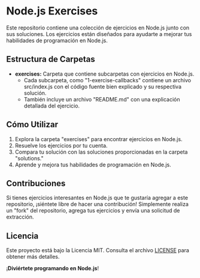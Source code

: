 # Node.js Exercises

Este repositorio contiene una colección de ejercicios en Node.js junto con sus soluciones. Los ejercicios están diseñados para ayudarte a mejorar tus habilidades de programación en Node.js.

## Estructura de Carpetas

- **exercises:** Carpeta que contiene subcarpetas con ejercicios en Node.js.
  - Cada subcarpeta, como "1-exercise-callbacks" contiene un archivo src/index.js con el código fuente bien explicado y su respectiva solución.
  - También incluye un archivo "README.md" con una explicación detallada del ejercicio.

## Cómo Utilizar

1. Explora la carpeta "exercises" para encontrar ejercicios en Node.js.
2. Resuelve los ejercicios por tu cuenta.
3. Compara tu solución con las soluciones proporcionadas en la carpeta "solutions."
4. Aprende y mejora tus habilidades de programación en Node.js.

## Contribuciones

Si tienes ejercicios interesantes en Node.js que te gustaría agregar a este repositorio, ¡siéntete libre de hacer una contribución! Simplemente realiza un "fork" del repositorio, agrega tus ejercicios y envía una solicitud de extracción.

## Licencia

Este proyecto está bajo la Licencia MIT. Consulta el archivo [LICENSE](LICENSE) para obtener más detalles.

¡**Diviértete programando en Node.js**!


